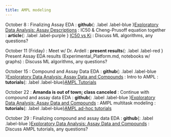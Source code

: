 ```yaml
---
title: AMPL modeling
---
```


October 8
: Finalizing Assay EDA
: **github**{: .label .label-blue }[Exploratory Data Analysis: Assay Descriptions](https://github.com/UCSF-ATOM-trainees/NEK-assay-description-eda/tree/main)
: IC50 & Cheng-Prusoff equation together
: **article**{: .label .label-purple } [IC50 vs Ki](https://krhornberger.substack.com/p/tweetorial-ic50-vs-ki)
: Discuss ML algorithms, any questions?

October 11 (Friday)
: Meet w/ Dr. Ardell
: **present results**{: .label .label-red } Present Assay EDA results (Experimental_Platform.md, notebooks w/ graphs)
: Discuss ML algorithms, any questions?

October 15 
: Compound and Assay Data EDA
: **github**{: .label .label-blue }[Exploratory Data Analysis: Assay Data and Compounds]()
: Intro to AMPL
: **tutorials**{: .label .label-blue}[AMPL Tutorials](https://github.com/ATOMScience-org/AMPL/tree/master/atomsci/ddm/examples/tutorials)

October 22
: **Amanda is out of town; class canceled**
: Continue with compound and assay data EDA
: **github**{: .label .label-blue }[Exploratory Data Analysis: Assay Data and Compounds]()
: AMPL multitask modeling
: **tutorials**{: .label .label-blue}[AMPL ad-hoc tutorials](https://github.com/ATOMScience-org/AMPL/tree/1.7.0/atomsci/ddm/examples/tutorials)

October 29
: Finalizing compound and assay data EDA
: **github**{: .label .label-blue }[Exploratory Data Analysis: Assay Data and Compounds]()
: Discuss AMPL tutorials, any questions?

